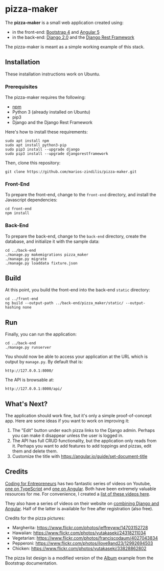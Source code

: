 # pizza-maker #

The **pizza-maker** is a small web application created using:

*   in the front-end: [Bootstrap 4][1] and [Angular 5][2]
*   in the back-end: [Django 2.0][3] and the [Django Rest Framework][4]

The pizza-maker is meant as a simple working example of this stack.

## Installation ##

These installation instructions work on Ubuntu.

### Prerequisites ###

The pizza-maker requires the following:

*   [npm][5]
*   Python 3 (already installed on Ubuntu)
*   pip3
*   Django and the Django Rest Framework

Here's how to install these requirements:

```
sudo apt install npm
sudo apt install python3-pip
sudo pip3 install --upgrade django
sudo pip3 install --upgrade djangorestframework
```

Then, clone this repository:

```
git clone https://github.com/marios-zindilis/pizza-maker.git
```

### Front-End ###

To prepare the front-end, change to the `front-end` directory, and install the
Javascript dependencies:

```
cd front-end
npm install
```

### Back-End ###

To prepare the back-end, change to the `back-end` directory, create the
database, and initialize it with the sample data:

```
cd ../back-end
./manage.py makemigrations pizza_maker
./manage.py migrate
./manage.py loaddata fixture.json
```

## Build ##

At this point, you build the front-end into the back-end `static` directory:

```
cd ../front-end
ng build --output-path ../back-end/pizza_maker/static/ --output-hashing none
```

## Run ##

Finally, you can run the application:

```
cd ../back-end
./manage.py runserver
```

You should now be able to access your application at the URL which is output
by `manage.py`. By default that is:

    http://127.0.0.1:8000/

The API is browsable at:

    http://127.0.0.1:8000/api/

## What's Next? ##

The application should work fine, but it's only a simple proof-of-concept app.
Here are some ideas if you want to work on improving it:

1.  The "Edit" button under each pizza links to the Django admin. Perhaps you
    can make it disappear unless the user is logged in.
2.  The API has full CRUD functionality, but the application only reads from
    it. Perhaps you want to add features to add toppings and pizzas, edit them
    and delete them.
3.  Customize the title with https://angular.io/guide/set-document-title

## Credits ##

[Coding for Entrepreneurs][7] has two fantastic series of videos on Youtube,
[one on TypeScript][8] and [one on Angular][9]. Both have been extremely
valuable resources for me. For convenience, I created a 
[list of these videos here][10].

They also have a series of videos on their website
on [combining Django and Angular][11]. Half of the latter is available for free
after registration (also free).

Credits for the pizza pictures: 

*   Margherita: https://www.flickr.com/photos/jeffreyww/14703152728
*   Hawaiian: https://www.flickr.com/photos/yutakaseki/24318211034
*   Vegetarian: https://www.flickr.com/photos/franciscodaum/4027043834
*   Pepperoni: https://www.flickr.com/photos/ilove9and23/12992694503
*   Chicken: https://www.flickr.com/photos/yutakaseki/33828862802

The pizza list design is a modified version of the [Album][6] example from the
Bootstrap documentation.

<!-- Links -->

[1]: https://getbootstrap.com/ "Bootstrap"
[2]: https://angular.io/ "Angular"
[3]: https://www.djangoproject.com/ "Django"
[4]: http://www.django-rest-framework.org/ "Django Rest Framework"
[5]: https://www.npmjs.com/ "NPM"
[6]: https://getbootstrap.com/docs/4.0/examples/album/
  "Bootstrap Documentation - Album Example"
[7]: https://www.codingforentrepreneurs.com/ "Coding for Entrepreneurs"
[8]: https://www.youtube.com/watch?v=yRQlo6ApYLw&list=PLEsfXFp6DpzQMickZgPq0Pn2uQD77UXoi
  "Coding for Entrepreneurs - Getting Started with Typescript"
[9]: https://www.youtube.com/watch?v=9wc8Gv8X49U&list=PLEsfXFp6DpzQThMU768hTZInWUqfoyTEW
  "Coding for Entrepreneurs - Try Angular 4"
[10]: https://zindilis.com/docs/angular.html 
  "Coding for Entrepreneurs - Typescript and Angular videos"
[11]: https://www.codingforentrepreneurs.com/projects/angular-django/
  "Coding for Entrepreneurs - Angular & Django"
